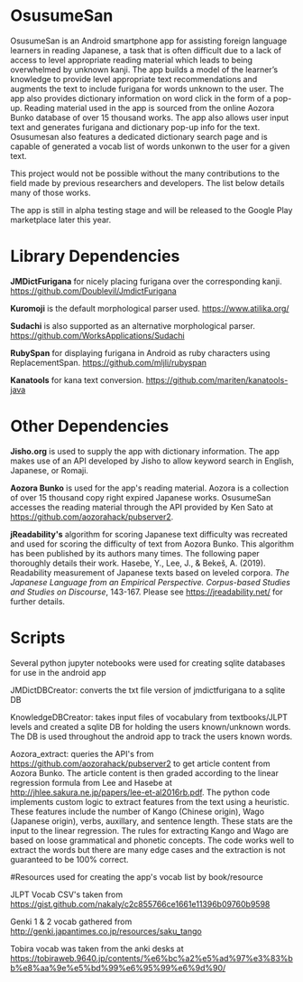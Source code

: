 # OsusumeSan
OsusumeSan is an Android smartphone app for assisting foreign language learners in reading Japanese, a task that is often difficult due to a lack of access to level appropriate reading material which leads to being overwhelmed by unknown kanji. The app builds a model of the learner’s knowledge to provide level appropriate text recommendations and augments the text to include furigana for words unknown to the user. The app also provides dictionary information on word click in the form of a pop-up. Reading material used in the app is sourced from the online Aozora Bunko database of over 15 thousand works. The app also allows user input text and generates furigana and dictionary pop-up info for the text.  Osusumesan also features a dedicated dictionary search page and is capable of generated a vocab list of words unkonwn to the user for a given text.

This project would not be possible without the many contributions to the field made by previous researchers and developers. The list below details many of those works.

The app is still in alpha testing stage and will be released to the Google Play marketplace later this year.

# Library Dependencies
**JMDictFurigana** for nicely placing furigana over the corresponding kanji. https://github.com/Doublevil/JmdictFurigana

**Kuromoji** is the default morphological parser used. https://www.atilika.org/

**Sudachi** is also supported as an alternative morphological parser. https://github.com/WorksApplications/Sudachi

**RubySpan** for displaying furigana in Android as ruby characters using ReplacementSpan. https://github.com/mljli/rubyspan

**Kanatools** for kana text conversion. https://github.com/mariten/kanatools-java

# Other Dependencies
**Jisho.org** is used to supply the app with dictionary information. The app makes use of an API developed by Jisho to allow keyword search in English, Japanese, or Romaji.

**Aozora Bunko** is used for the app's reading material. Aozora is a collection of over 15 thousand copy right expired Japanese works. OsusumeSan accesses the reading material through the API provided by Ken Sato at https://github.com/aozorahack/pubserver2.

**jReadability's** algorithm for scoring Japanese text difficulty was recreated and used for scoring the difficulty of text from Aozora Bunko. This algorithm has been published by its authors many times. The following paper thoroughly details their work. Hasebe, Y., Lee, J., & Bekeš, A. (2019). Readability measurement of Japanese texts based on leveled corpora. *The Japanese Language from an Empirical Perspective. Corpus-based Studies and Studies on Discourse*, 143-167. Please see https://jreadability.net/ for further details.

# Scripts
Several python jupyter notebooks were used for creating sqlite databases for use in the android app

JMDictDBCreator: converts the txt file version of jmdictfurigana to a sqlite DB

KnowledgeDBCreator: takes input files of vocabulary from textbooks/JLPT levels and created a sqlite DB for holding the users known/unknown words. The DB is used throughout the android app to track the users known words.

Aozora_extract: queries the API's from https://github.com/aozorahack/pubserver2 to get article content from Aozora Bunko. The article content is then graded according to the linear regression formula from Lee and Hasebe at http://jhlee.sakura.ne.jp/papers/lee-et-al2016rb.pdf. The python code implements custom logic to extract features from the text using a heuristic. These features include the number of Kango (Chinese origin), Wago (Japanese origin), verbs, auxillary, and sentence length. These stats are the input to the linear regression. The rules for extracting Kango and Wago are based on loose grammatical and phonetic concepts. The code works well to extract the words but there are many edge cases and the extraction is not guaranteed to be 100% correct.

#Resources used for creating the app's vocab list by book/resource

JLPT Vocab CSV's taken from https://gist.github.com/nakaly/c2c855766ce1661e11396b09760b9598

Genki 1 & 2 vocab gathered from  http://genki.japantimes.co.jp/resources/saku_tango

Tobira vocab was taken from the anki desks at https://tobiraweb.9640.jp/contents/%e6%bc%a2%e5%ad%97%e3%83%bb%e8%aa%9e%e5%bd%99%e6%95%99%e6%9d%90/
